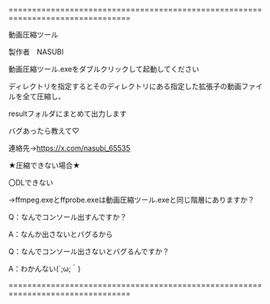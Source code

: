 ================================================================================

動画圧縮ツール


製作者　NASUBI



動画圧縮ツール.exeをダブルクリックして起動してください


ディレクトリを指定するとそのディレクトリにある指定した拡張子の動画ファイルを全て圧縮し、

resultフォルダにまとめて出力します



バグあったら教えて♡

連絡先→https://x.com/nasubi_65535


★圧縮できない場合★

〇DLできない

→ffmpeg.exeとffprobe.exeは動画圧縮ツール.exeと同じ階層にありますか？


Q：なんでコンソール出すんですか？

A：なんか出さないとバグるから


Q：なんでコンソール出さないとバグるんですか？

A：わかんない(´;ω;｀)

================================================================================
